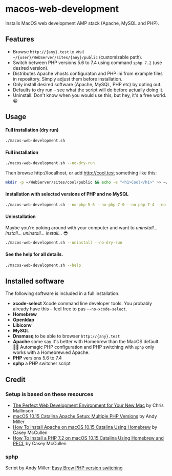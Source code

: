 # macos-web-development

Installs MacOS web development AMP stack (Apache, MySQL and PHP).


## Features

- Browse `http://{any}.test` to visit `~/{user}/WebServer/sites/{any}/public` (customizable path).
- Switch between PHP versions 5.6 to 7.4 using command `sphp 7.2` (use desired version).
- Distributes Apache vhosts configuraton and PHP ini from example files in repository. Simply adjust them before installation.
- Only install desired software (Apache, MySQL, PHP etc) by opting out.
- Defaults to dry run – see what the script will do before actually doing it.
- Uninstall. Don't know when you would use this, but hey, it's a free world. 😀


## Usage

#### Full installation (dry run)

```bash
./macos-web-development.sh
```


#### Full installation

```bash
./macos-web-development.sh --no-dry-run
```

Then browse http://localhost, or add http://cool.test something like this:

```bash
mkdir -p ~/WebServer/sites/cool/public && echo -e "<h1>Cool</h1>" >> ~/WebServer/sites/cool/public/index.html
```


#### Installation with selected versions of PHP and no MySQL

```bash
./macos-web-development.sh --no-php-5-6 --no-php-7-0 --no-php-7-4 --no-mysql --no-dry-run
```


#### Uninstallation

Maybe you're poking around with your computer and want to *uninstall... install... uninstall... install...* 😎

```bash
./macos-web-development.sh --uninstall --no-dry-run
```


#### See the help for all details.

```bash
./macos-web-development.sh --help
```


## Installed software

The following software is included in a full installation.

- **xcode-select** Xcode command line developer tools. You probably already have this – feel free to pas `--no-xcode-select`.
- **Homebrew**
- **Openldap**
- **Libiconv**
- **MySQL**
- **Dnsmasq** to be able to browser `http://{any}.test`
- **Apache** some say it's better with Homebrew than the MacOS default. 🤷‍♂️ Automagic PHP configuration and PHP switching with `sphp` only works with a Homebrew:ed Apache.
- **PHP** versions 5.6 to 7.4
- **sphp** a PHP switcher script


## Credit

### Setup is based on these resources

- [The Perfect Web Development Environment for Your New Mac](https://mallinson.ca/posts/5/the-perfect-web-development-environment-for-your-new-mac) by Chris Mallinson
- [macOS 10.15 Catalina Apache Setup: Multiple PHP Versions](https://getgrav.org/blog/macos-catalina-apache-multiple-php-versions) by Andy Miller
- [How To Install Apache on macOS 10.15 Catalina Using Homebrew](https://medium.com/better-programming/how-to-install-apache-on-macos-10-15-catalina-using-homebrew-78373ad962eb) by Casey McCullen
- [How To Install a PHP 7.2 on macOS 10.15 Catalina Using Homebrew and PECL](https://medium.com/better-programming/how-to-install-a-php-7-2-on-macos-10-15-catalina-using-homebrew-and-pecl-ad5b6c9ffb17) by Casey McCullen

### sphp

Script by Andy Miller: [Easy Brew PHP version switching](https://gist.github.com/rhukster/f4c04f1bf59e0b74e335ee5d186a98e2)
